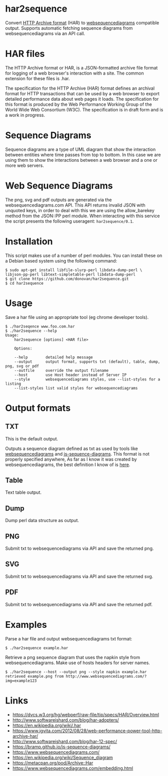 # har2sequence

Convert [HTTP Archive
format](https://dvcs.w3.org/hg/webperf/raw-file/tip/specs/HAR/Overview.html)
(HAR) to [websequencediagrams](https://www.websequencediagrams.com/) compatible
output. Supports automatic fetching sequence diagrams from websequencediagrams
via an API call.

# HAR files

The HTTP Archive format or HAR, is a JSON-formatted archive file format for
logging of a web browser's interaction with a site. The common extension for
these files is .har.

The specification for the HTTP Archive (HAR) format defines an archival format
for HTTP transactions that can be used by a web browser to export detailed
performance data about web pages it loads. The specification for this format is
produced by the Web Performance Working Group of the World Wide Web Consortium
(W3C). The specification is in draft form and is a work in progress.

# Sequence Diagrams

Sequence diagrams are a type of UML diagram that show the interaction between
entities where time passes from top to bottom. In this case we are using them
to show the interactions between a web browser and a one or more web servers.

# Web Sequence Diagrams

The png, svg and pdf outputs are generated via the websequencediagrams.com API.
This API returns invalid JSON with unquoted keys, in order to deal with this we
are using the allow_barekey method from the JSON::PP perl module. When
interacting with this service the script presents the following useragent:
`har2sequence/0.1`.

# Installation

This script makes use of a number of perl modules. You can install these on a
Debian based system using the following command:

    $ sudo apt-get install libfile-slurp-perl libdata-dump-perl \
    libjson-pp-perl libtext-simpletable-perl libdata-dump-perl
    $ git clone https://github.com/donovan/har2sequence.git
    $ cd har2sequence

# Usage

Save a har file using an appropriate tool (eg chrome developer tools).

    $ ./har2seqence www.foo.com.har
    $ ./har2sequence --help
    Usage:
        har2sequence [options] <HAR file>

        Options:

        --help        detailed help message
        --output      output format, supports txt (default), table, dump, png, svg or pdf
        --outfile     override the output filename
        --host        use Host header instead of Server IP
        --style       websequencediagrams styles, use --list-styles for a listing
        --list-styles list valid styles for websequencediagrams

# Output formats

## TXT

This is the default output.

Outputs a sequence diagram defined as txt as used by tools like
[websequencediagrams](https://www.websequencediagrams.com/) and
[js-sequence-diagrams](https://bramp.github.io/js-sequence-diagrams/). This
format is not properly specified anywhere, As far as I know it was created by
websequencediagrams, the best definition I know of is
[here](https://www.websequencediagrams.com/examples.html).

## Table

Text table output.

## Dump

Dump perl data structure as output.

## PNG

Submit txt to websequencediagrams via API and save the returned png.

## SVG

Submit txt to websequencediagrams via API and save the returned svg.

## PDF

Submit txt to websequencediagrams via API and save the returned pdf.

# Examples

Parse a har file and output websequencediagrams txt format:

    $ ./har2sequence example.har

Retrieve a png sequence diagram that uses the napkin style from
websequencediagrams. Make use of hosts headers for server names.

    $ ./har2sequence --host --output png --style napkin example.har
    retrieved example.png from http://www.websequencediagrams.com/?img=example123

# Links

* https://dvcs.w3.org/hg/webperf/raw-file/tip/specs/HAR/Overview.html
* http://www.softwareishard.com/blog/har-adopters/
* https://en.wikipedia.org/wiki/.har
* https://www.igvita.com/2012/08/28/web-performance-power-tool-http-archive-har/
* http://www.softwareishard.com/blog/har-12-spec/
* https://bramp.github.io/js-sequence-diagrams/
* https://www.websequencediagrams.com/
* https://en.wikipedia.org/wiki/Sequence_diagram
* https://metacpan.org/pod/Archive::Har
* https://www.websequencediagrams.com/embedding.html

